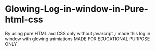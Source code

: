# Glowing-Log-in-window-in-Pure-html-css
By using pure HTML and CSS only without javascript ,i made this log in window with glowing animiations
MADE FOR EDUCATIONAL PURPOSE ONLY
